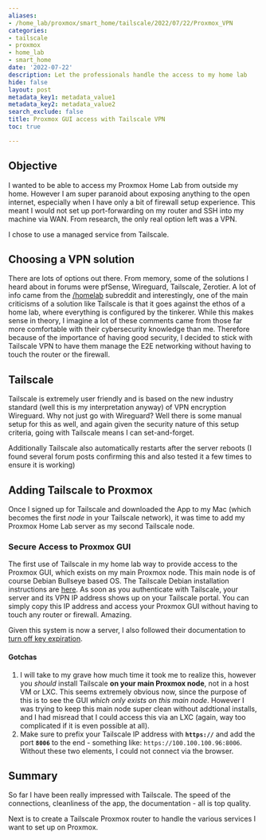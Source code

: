 ```yaml
---
aliases:
- /home_lab/proxmox/smart_home/tailscale/2022/07/22/Proxmox_VPN
categories:
- tailscale
- proxmox
- home_lab
- smart_home
date: '2022-07-22'
description: Let the professionals handle the access to my home lab
hide: false
layout: post
metadata_key1: metadata_value1
metadata_key2: metadata_value2
search_exclude: false
title: Proxmox GUI access with Tailscale VPN
toc: true

---
```


## Objective
I wanted to be able to access my Proxmox Home Lab from outside my home. However I am super paranoid about exposing anything to the open internet, especially when I have only a bit of firewall setup experience. This meant I would not set up port-forwarding on my router and SSH into my machine via WAN. From research, the only real option left was a VPN.

I chose to use a managed service from Tailscale.

## Choosing a VPN solution
There are lots of options out there. From memory, some of the solutions I heard about in forums were pfSense, Wireguard, Tailscale, Zerotier. A lot of info came from the [/homelab](https://www.reddit.com/r/homelab/) subreddit and interestingly, one of the main criticisms of a solution like Tailscale is that it goes against the ethos of a home lab, where everything is configured by the tinkerer. While this makes sense in theory, I imagine a lot of these comments came from those far more comfortable with their cybersecurity knowledge than me. Therefore because of the importance of having good security, I decided to stick with Tailscale VPN to have them manage the E2E networking without having to touch the router or the firewall.

## Tailscale
Tailscale is extremely user friendly and is based on the new industry standard (well this is my interpretation anyway) of VPN encryption Wireguard. Why not just go with Wireguard? Well there is some manual setup for this as well, and again given the security nature of this setup criteria, going with Tailscale means I can set-and-forget.

Additionally Tailscale also automatically restarts after the server reboots (I found several forum posts confirming this and also tested it a few times to ensure it is working)

## Adding Tailscale to Proxmox
Once I signed up for Tailscale and downloaded the App to my Mac (which becomes the first *node* in your Tailscale network), it was time to add my Proxmox Home Lab server as my second Tailscale node.

### Secure Access to Proxmox GUI
The first use of Tailscale in my home lab way to provide access to the Proxmox GUI, which exists on my main Proxmox node. This main node is of course Debian Bullseye based OS. The Tailscale Debian installation instructions are [here](https://tailscale.com/kb/1038/install-debian-bullseye/). As soon as you authenticate with Tailscale, your server and its VPN IP address shows up on your Tailscale portal. You can simply copy this IP address and access your Proxmox GUI without having to touch any router or firewall. Amazing.

Given this system is now a server, I also followed their documentation to [turn off key expiration](https://tailscale.com/kb/1028/key-expiry/).

#### Gotchas
1. I will take to my grave how much time it took me to realize this, however you *should* install Tailscale **on your main Proxmox node**, not in a host VM or LXC. This seems extremely obvious now, since the purpose of this is to see the GUI *which only exists on this main node*. However I was trying to keep this main node super clean without addtional installs, and I had misread that I could access this via an LXC (again, way too complicated if it is even possible at all).
2. Make sure to prefix your Tailscale IP address with **`https://`** and add the port **`8006`** to the end - something like: `https://100.100.100.96:8006`. Without these two elements, I could not connect via the browser.

## Summary
So far I have been really impressed with Tailscale. The speed of the connections, cleanliness of the app, the documentation - all is top quality.

Next is to create a Tailscale Proxmox router to handle the various services I want to set up on Proxmox.